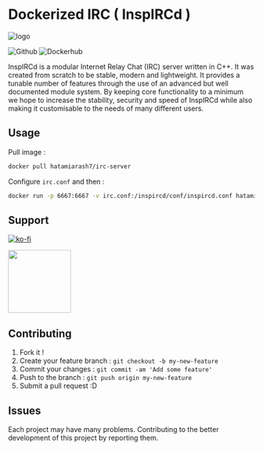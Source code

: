 # Dockerized IRC ( InspIRCd )

![logo](https://avatars0.githubusercontent.com/u/1560750?s=200&v=4)

![Github](https://github.com/hatamiarash7/Docker-IRC/workflows/Github/badge.svg?branch=master) ![Dockerhub](https://github.com/hatamiarash7/Docker-IRC/workflows/Dockerhub/badge.svg?branch=master)

InspIRCd is a modular Internet Relay Chat (IRC) server written in C++. It was created from scratch to be stable, modern and lightweight. It provides a tunable number of features through the use of an advanced but well documented module system. By keeping core functionality to a minimum we hope to increase the stability, security and speed of InspIRCd while also making it customisable to the needs of many different users.

## Usage

Pull image :

```bash
docker pull hatamiarash7/irc-server
```

Configure `irc.conf` and then :

```bash
docker run -p 6667:6667 -v irc.conf:/inspircd/conf/inspircd.conf hatamiarash7/irc-server
```

## Support

[![ko-fi](https://www.ko-fi.com/img/githubbutton_sm.svg)](https://ko-fi.com/D1D1WGU9)

<div><a href="https://payping.ir/@hatamiarash7"><img src="https://cdn.payping.ir/statics/Payping-logo/Trust/blue.svg" height="128" width="128"></a></div>

## Contributing

1. Fork it !
2. Create your feature branch : `git checkout -b my-new-feature`
3. Commit your changes : `git commit -am 'Add some feature'`
4. Push to the branch : `git push origin my-new-feature`
5. Submit a pull request :D

## Issues

Each project may have many problems. Contributing to the better development of this project by reporting them.